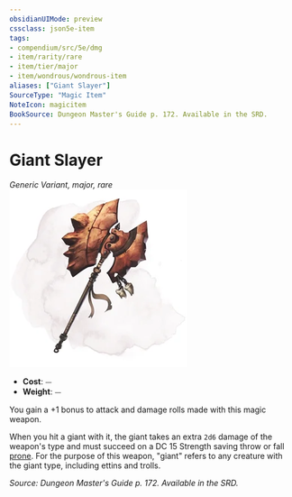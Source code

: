 ```yaml
---
obsidianUIMode: preview
cssclass: json5e-item
tags:
- compendium/src/5e/dmg
- item/rarity/rare
- item/tier/major
- item/wondrous/wondrous-item
aliases: ["Giant Slayer"]
SourceType: "Magic Item"
NoteIcon: magicitem
BookSource: Dungeon Master's Guide p. 172. Available in the SRD.
---
```

# Giant Slayer
*Generic Variant, major, rare*  
![](https://raw.githubusercontent.com/5etools-mirror-2/5etools-img/main/items/DMG/Giant%20Slayer.webp#right)  

- **Cost**: ⏤
- **Weight**: ⏤

You gain a +1 bonus to attack and damage rolls made with this magic weapon.

When you hit a giant with it, the giant takes an extra `2d6` damage of the weapon's type and must succeed on a DC 15 Strength saving throw or fall [prone](/2-Mechanics/CLI/rules/conditions.md#prone). For the purpose of this weapon, "giant" refers to any creature with the giant type, including ettins and trolls.

*Source: Dungeon Master's Guide p. 172. Available in the SRD.*